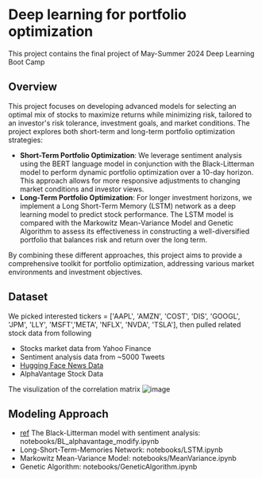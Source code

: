 # Deep learning for portfolio optimization 
This project contains the final project of May-Summer 2024 Deep Learning Boot Camp

## Overview
This project focuses on developing advanced models for selecting an optimal mix of stocks to maximize returns while minimizing risk, tailored to an investor's risk tolerance, investment goals, and market conditions. The project explores both short-term and long-term portfolio optimization strategies:

- **Short-Term Portfolio Optimization**: We leverage sentiment analysis using the BERT language model in conjunction with the Black-Litterman model to perform dynamic portfolio optimization over a 10-day horizon. This approach allows for more responsive adjustments to changing market conditions and investor views.
- **Long-Term Portfolio Optimization**: For longer investment horizons, we implement a Long Short-Term Memory (LSTM) network as a deep learning model to predict stock performance. The LSTM model is compared with the Markowitz Mean-Variance Model and Genetic Algorithm to assess its effectiveness in constructing a well-diversified portfolio that balances risk and return over the long term.

By combining these different approaches, this project aims to provide a comprehensive toolkit for portfolio optimization, addressing various market environments and investment objectives.
## Dataset
We picked interested tickers = ['AAPL', 'AMZN', 'COST', 'DIS', 'GOOGL', 'JPM', 'LLY',  'MSFT','META', 'NFLX', 'NVDA', 'TSLA'], then pulled related stock data from following
- Stocks market data from Yahoo Finance 
- Sentiment analysis data from ~5000 Tweets
- [Hugging Face News Data](https://huggingface.co/datasets/okite97/news-data)
- AlphaVantage Stock Data
  
The visulization of the correlation matrix
![image](https://github.com/user-attachments/assets/561ff6d0-ee4e-46aa-8451-d05ac68e70f3)

## Modeling Approach
- [ref](https://link.springer.com/article/10.1007/s00521-022-07403-1) The Black-Litterman model with sentiment analysis: notebooks/BL_alphavantage_modify.ipynb
- Long-Short-Term-Memories Network: notebooks/LSTM.ipynb
- Markowitz Mean-Variance Model: notebooks/MeanVariance.ipynb
- Genetic Algorithm: notebooks/GeneticAlgorithm.ipynb

